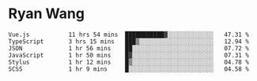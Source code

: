 # Ryan Wang

<!--START_SECTION:waka-->

```text
Vue.js           11 hrs 54 mins  ███████████▓░░░░░░░░░░░░░   47.31 %
TypeScript       3 hrs 15 mins   ███▒░░░░░░░░░░░░░░░░░░░░░   12.94 %
JSON             1 hr 56 mins    ██░░░░░░░░░░░░░░░░░░░░░░░   07.72 %
JavaScript       1 hr 50 mins    █▓░░░░░░░░░░░░░░░░░░░░░░░   07.31 %
Stylus           1 hr 12 mins    █▒░░░░░░░░░░░░░░░░░░░░░░░   04.78 %
SCSS             1 hr 9 mins     █░░░░░░░░░░░░░░░░░░░░░░░░   04.58 %
```

<!--END_SECTION:waka-->
